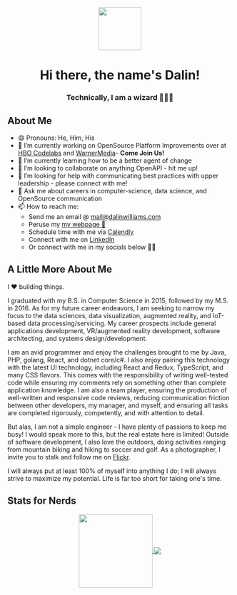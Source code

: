 <div align="center">
  <a alt="icon" href="https://jeffreyharmon.me">
    <img align="center" src="https://avatars.githubusercontent.com/u/5327214" width="96" />
  </a>
  <h1>Hi there, the name's Dalin!</h1>
  <h3>Technically, I am a wizard 🧙🏾‍♂️</h3>
  
</div>

## About Me
- 😄 Pronouns: He, Him, His
- 🔭 I’m currently working on OpenSource Platform Improvements over at [HBO Codelabs](https://github.com/HBOCodeLabs?type=source) and [WarnerMedia](https://github.com/WarnerMedia)- **Come Join Us!**
- 🌱 I’m currently learning how to be a better agent of change
- 👯 I’m looking to collaborate on anything OpenAPI - hit me up!
- 🤔 I’m looking for help with communicating best practices with upper leadership - please connect with me!
- 💬 Ask me about careers in computer-science, data science, and OpenSource communication
- 📫 How to reach me: 
  - Send me an email @ [mail@dalinwilliams.com](mailto:mail@dalinwilliams.com)
  - Peruse my [my webpage 👀](https://dalinwilliams.com/)
  - Schedule time with me via [Calendly](https://calendly.com/dalinwilliams/30min)
  - Connect with me on [LinkedIn](https://www.linkedin.com/in/dalinwilliams/)
  - Or connect with me in my socials below 👍🏾
<!--- ⚡ Fun fact: ...-->

## A Little More About Me

I ♥️ building things.

I graduated with my B.S. in Computer Science in 2015, followed by my M.S. in 2016. As for my future career endeavors, I am seeking to narrow my focus to the data sciences, data visualization, augmented reality, and IoT-based data processing/servicing. My career prospects include general applications development, VR/augmented reality development, software architecting, and systems design/development.

I am an avid programmer and enjoy the challenges brought to me by Java, PHP, golang, React, and dotnet core/c#. I also enjoy pairing this technology with the latest UI technology, including React and Redux, TypeScript, and many CSS flavors. This comes with the responsibility of writing well-tested code while ensuring my comments rely on something other than complete application knowledge. I am also a team player, ensuring the production of well-written and responsive code reviews, reducing communication friction between other developers, my manager, and myself, and ensuring all tasks are completed rigorously, competently, and with attention to detail.

But alas, I am not a simple engineer - I have plenty of passions to keep me busy! I would speak more to this, but the real estate here is limited! Outside of software development, I also love the outdoors, doing activities ranging from mountain biking and hiking to soccer and golf. As a photographer, I invite you to stalk and follow me on [Flickr](https://www.flickr.com/photos/dalinwilliams/).

I will always put at least 100% of myself into anything I do; I will always strive to maximize my potential. Life is far too short for taking one's time.


## Stats for Nerds


<!-- Credit: https://github.com/anuraghazra/github-readme-stats -->
<div align="center">
<a href="https://github.com/anuraghazra/github-readme-stats">
  <img align="center" height="165" src="https://github-readme-stats-sigma-sand-33.vercel.app/api?username=funkeyfreak&show_icons=true&theme=tokyonight&include_all_commits=true&count_private=true&role=OWNER,ORGANIZATION_MEMBER,COLLABORATOR" />
</a>
<a href="https://github.com/anuraghazra/github-readme-stats">
  <img align="center" src="https://github-readme-stats-sigma-sand-33.vercel.app/api/top-langs/?username=funkeyfreak&layout=compact&langs_count=6&theme=tokyonigh&include_all_commits=true&count_private=true&role=OWNER,ORGANIZATION_MEMBER,COLLABORATOR" />
</a>
</div>
